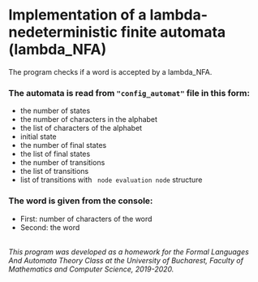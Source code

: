 # Implementation of a lambda-nedeterministic finite automata (lambda_NFA)

The program checks if a word is accepted by a lambda_NFA.

### The automata is read from ```"config_automat"``` file in this form: 
 - the number of states 
 - the number of characters in the alphabet
 - the list of characters of the alphabet
 - initial state 
 - the number of final states
 - the list of final states 
 - the number of transitions
 - the list of transitions 
  - list of transitions with ``` node evaluation node``` structure
  
  ### The word is given from the console:
  
   - First: number of characters of the word 
   - Second: the word
   
 <br/>
 
 <i> 
 This program was developed as a homework for the Formal Languages And Automata Theory Class at the University of Bucharest, Faculty of Mathematics and Computer Science, 2019-2020.
 </i>
  
  
